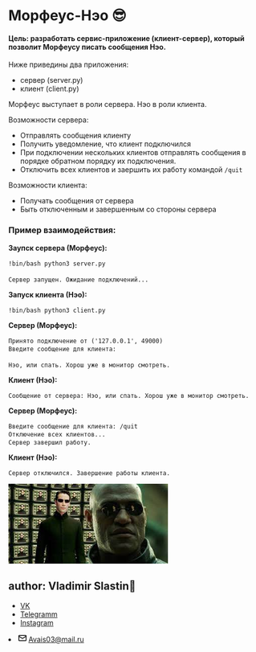 <h1> Морфеус-Нэо 😎</h1>

<h4> Цель: разработать сервис-приложение (клиент-сервер), который позволит Морфеусу писать сообщения Нэо. </h4>

Ниже приведины два приложения: 
+ сервер (server.py)
+ клиент (client.py)

Морфеус выступает в роли сервера. Нэо в роли клиента.

Возможности сервера:
+ Отправлять сообщения клиенту
+ Получить уведомление, что клиент подключился
+ При подключении нескольких клиентов отправлять сообщения в порядке обратном порядку их подключения.
+ Отключить всех клиентов и заершить их работу командой `/quit`

Возможности клиента:
+ Получать сообщения от сервера 
+ Быть отключенным и завершенным со стороны сервера

<h3>Пример взаимодействия:</h3>

**Заупск сервера (Морфеус):**
```
!bin/bash python3 server.py

Сервер запущен. Ожидание подключений...
```
**Запуск клиента (Нэо):**
```
!bin/bash python3 client.py
```

**Сервер (Морфеус):**
```
Принято подключение от ('127.0.0.1', 49000)
Введите сообщение для клиента: 

Нэо, или спать. Хорош уже в монитор смотреть.
```
**Клиент (Нэо):**
```
Сообщение от сервера: Нэо, или спать. Хорош уже в монитор смотреть.
```
**Сервер (Морфеус):**
```
Введите сообщение для клиента: /quit
Отключение всех клиентов...
Сервер завершил работу.
```
**Клиент (Нэо):**
```
Сервер отключился. Завершение работы клиента.
```

![matrix](https://github.com/Avais03/Morpheus-Neo/blob/boss/Morpheus.jpeg)

<h2>author: Vladimir Slastin🤙</h2>

+ [VK](https://vk.com/vovchik1902)
+ [Telegramm](https://www.t.me/SlastinVA)
+ [Instagram](https://www.instagram.com/dreaminngman) 
<li itemprop="email" aria-label="Email: Avais03@mail.ru" class="vcard-detail pt-1 css-truncate css-truncate-target "><svg class="octicon octicon-mail" viewBox="0 0 16 16" version="1.1" width="16" height="16" aria-hidden="true"><path fill-rule="evenodd" d="M1.75 2A1.75 1.75 0 000 3.75v.736a.75.75 0 000 .027v7.737C0 13.216.784 14 1.75 14h12.5A1.75 1.75 0 0016 12.25v-8.5A1.75 1.75 0 0014.25 2H1.75zM14.5 4.07v-.32a.25.25 0 00-.25-.25H1.75a.25.25 0 00-.25.25v.32L8 7.88l6.5-3.81zm-13 1.74v6.441c0 .138.112.25.25.25h12.5a.25.25 0 00.25-.25V5.809L8.38 9.397a.75.75 0 01-.76 0L1.5 5.809z"></path></svg>
          <a class="u-email Link--primary " href="mailto:Avais03@mail.ru">Avais03@mail.ru</a>
</li>
